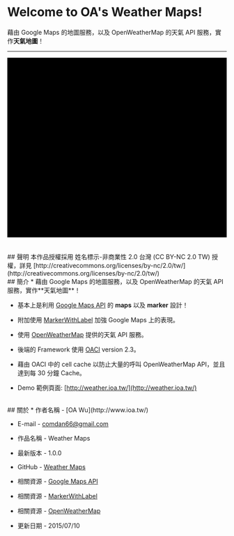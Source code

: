 # Welcome to OA's Weather Maps!

藉由 Google Maps 的地圖服務，以及 OpenWeatherMap 的天氣 API 服務，實作**天氣地圖**！

---

![OA's Weather Maps](resource/image/readme/weather.gif)

<br/>
## 聲明
本作品授權採用 姓名標示-非商業性 2.0 台灣 (CC BY-NC 2.0 TW) 授權，詳見 [http://creativecommons.org/licenses/by-nc/2.0/tw/](http://creativecommons.org/licenses/by-nc/2.0/tw/) 


<br/>
## 簡介
* 藉由 Google Maps 的地圖服務，以及 OpenWeatherMap 的天氣 API 服務，實作**天氣地圖**！

* 基本上是利用 [Google Maps API](https://developers.google.com/maps/documentation/javascript/markers) 的 **maps** 以及 **marker** 設計！

* 附加使用 [MarkerWithLabel](http://google-maps-utility-library-v3.googlecode.com/svn/tags/markerwithlabel/1.1.8/docs/examples.html) 加強 Google Maps 上的表現。

* 使用 [OpenWeatherMap](http://openweathermap.org/) 提供的天氣 API 服務。

* 後端的 Framework 使用 [OACI](https://github.com/comdan66/oaci) version 2.3。

* 藉由 OACI 中的 cell cache 以防止大量的呼叫 OpenWeatherMap API，並且達到每 30 分鐘 Cache。

* Demo 範例頁面: [http://weather.ioa.tw/](http://weather.ioa.tw/)


<br/>
## 關於
* 作者名稱 - [OA Wu](http://www.ioa.tw/)

* E-mail - <comdan66@gmail.com>

* 作品名稱 - Weather Maps

* 最新版本 - 1.0.0

* GitHub - [Weather Maps](https://github.com/comdan66/weather)

* 相關資源 - [Google Maps API](https://developers.google.com/maps/documentation/javascript/markers)

* 相關資源 - [MarkerWithLabel](http://google-maps-utility-library-v3.googlecode.com/svn/tags/markerwithlabel/1.1.8/docs/examples.html)

* 相關資源 - [OpenWeatherMap](http://openweathermap.org/)

* 更新日期 - 2015/07/10